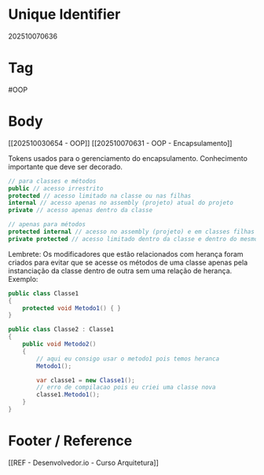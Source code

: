 # Unique Identifier
202510070636

# Tag
#OOP 

# Body
[[202510030654 - OOP]] [[202510070631 - OOP - Encapsulamento]]

Tokens usados para o gerenciamento do encapsulamento. Conhecimento importante que deve ser decorado.

```csharp
// para classes e métodos
public // acesso irrestrito
protected // acesso limitado na classe ou nas filhas
internal // acesso apenas no assembly (projeto) atual do projeto
private // acesso apenas dentro da classe

// apenas para métodos
protected internal // acesso no assembly (projeto) e em classes filhas
private protected // acesso limitado dentro da classe e dentro do mesmo assembly
```

Lembrete: Os modificadores que estão relacionados com herança foram criados para evitar que se acesse os métodos de uma classe apenas pela instanciação da classe dentro de outra sem uma relação de herança. Exemplo:

```csharp
public class Classe1
{
    protected void Metodo1() { }
}

public class Classe2 : Classe1
{
    public void Metodo2()
    {
        // aqui eu consigo usar o metodo1 pois temos heranca
        Metodo1();

        var classe1 = new Classe1();
        // erro de compilacao pois eu criei uma classe nova
        classe1.Metodo1();
    }
}
```


# Footer / Reference
[[REF - Desenvolvedor.io - Curso Arquitetura]]